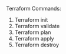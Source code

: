 Terraform Commands:

1. Terraform init
2. Terraform validate
3. Terraform plan
4. Terraform apply
5. Terraform destroy
